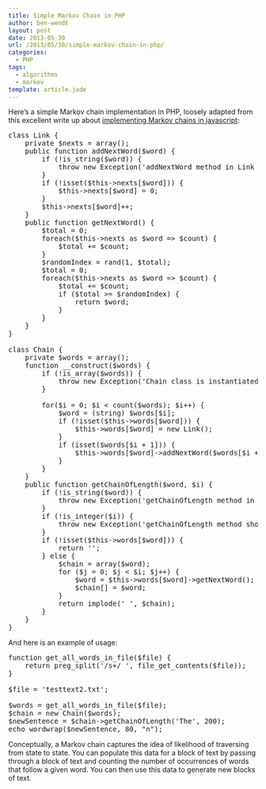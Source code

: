```yaml
---
title: Simple Markov Chain in PHP
author: ben-wendt
layout: post
date: 2013-05-30
url: /2013/05/30/simple-markov-chain-in-php/
categories:
  - PHP
tags:
  - algorithms
  - markov
template: article.jade
---
```

Here&#8217;s a simple Markov chain implementation in PHP, loosely adapted from this excellent write up about [implementing Markov chains in javascript][1]:

<pre class="brush: php; title: ; notranslate" title="">class Link {
	private $nexts = array();
	public function addNextWord($word) {
		if (!is_string($word)) {
			throw new Exception('addNextWord method in Link class is run with an string parameter');
		}
		if (!isset($this-&gt;nexts[$word])) {
			$this-&gt;nexts[$word] = 0;
		}
		$this-&gt;nexts[$word]++;
	}
	public function getNextWord() {
		$total = 0;
		foreach($this-&gt;nexts as $word =&gt; $count) {
			$total += $count;
		}
		$randomIndex = rand(1, $total);
		$total = 0;
		foreach($this-&gt;nexts as $word =&gt; $count) {
			$total += $count;
			if ($total &gt;= $randomIndex) {
				return $word;
			}
		}
	}
}

class Chain {
	private $words = array();
	function __construct($words) {
		if (!is_array($words)) {
			throw new Exception('Chain class is instantiated with an array');
		}
		
		for($i = 0; $i &lt; count($words); $i++) {
			$word = (string) $words[$i];
			if (!isset($this-&gt;words[$word])) {
				$this-&gt;words[$word] = new Link();
			}
			if (isset($words[$i + 1])) {
				$this-&gt;words[$word]-&gt;addNextWord($words[$i + 1]);
			}
		}
	}
	public function getChainOfLength($word, $i) {
		if (!is_string($word)) {
			throw new Exception('getChainOfLength method in Chain class is run with an string parameter');
		}
		if (!is_integer($i)) {
			throw new Exception('getChainOfLength method should be called with an integer');
		}
		if (!isset($this-&gt;words[$word])) {
			return '';
		} else {
			$chain = array($word);
			for ($j = 0; $j &lt; $i; $j++) {
				$word = $this-&gt;words[$word]-&gt;getNextWord();
				$chain[] = $word;
			}
			return implode(' ', $chain);
		}
	}
}
</pre>

And here is an example of usage:

<pre class="brush: php; title: ; notranslate" title="">function get_all_words_in_file($file) {
	return preg_split('/s+/ ', file_get_contents($file));
}

$file = 'testtext2.txt';

$words = get_all_words_in_file($file);
$chain = new Chain($words);
$newSentence = $chain-&gt;getChainOfLength('The', 200);
echo wordwrap($newSentence, 80, "n");
</pre>

Conceptually, a Markov chain captures the idea of likelihood of traversing from state to state. You can populate this data for a block of text by passing through a block of text and counting the number of occurrences of words that follow a given word. You can then use this data to generate new blocks of text.

 [1]: http://blog.javascriptroom.com/2013/01/21/markov-chains/

